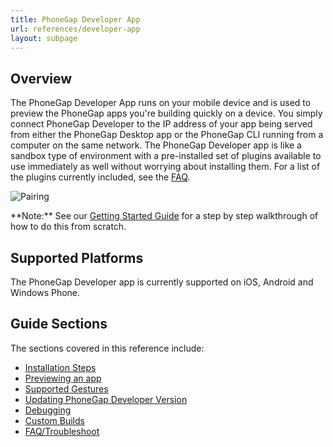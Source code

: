```yaml
---
title: PhoneGap Developer App
url: references/developer-app
layout: subpage
---
```


## Overview

The PhoneGap Developer App runs on your mobile device and is used to preview the PhoneGap apps you're building quickly on a device. You simply connect PhoneGap Developer to the IP address of your app being served from either the PhoneGap Desktop app or the PhoneGap CLI running from a computer on the same network. The PhoneGap Developer app is like a sandbox type of environment with a pre-installed set of plugins available to use immediately as well without worrying about installing them. For a list of the plugins currently included, see the [FAQ](/references/developer-app/troubleshoot-faq).

 ![Pairing](/images/phonegap-developer-app-pairing.png)

<div class="alert--info">**Note:** See our <a href='/getting-started/1-install-phonegap/desktop'>Getting Started Guide</a> for a step by step walkthrough of how to do this from scratch.</div>

## Supported Platforms

The PhoneGap Developer app is currently supported on iOS, Android and Windows Phone.

## Guide Sections

The sections covered in this reference include:

- [Installation Steps](/references/developer-app/install/ios)
- [Previewing an app](/references/developer-app/previewing-app)
- [Supported Gestures](/references/developer-app/gestures)
- [Updating PhoneGap Developer Version](/references/developer-app/update-version)
- [Debugging](/references/developer-app/debugging)
- [Custom Builds](/references/developer-app/custom-build/ios)
- [FAQ/Troubleshoot](/references/developer-app/troubleshoot-faq)
